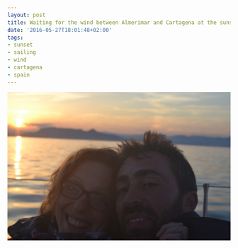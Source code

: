 ```yaml
---
layout: post
title: Waiting for the wind between Almerimar and Cartagena at the sunset
date: '2016-05-27T18:01:48+02:00'
tags:
- sunset
- sailing
- wind
- cartagena
- spain
---
```

![Waiting for the wind between Almerimar and Cartagena at the sunset](/files/tumblr_o7l2v3m6mr1tq106bo1_1280.jpg)
